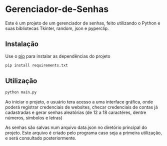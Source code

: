 # Gerenciador-de-Senhas

Este é um projeto de um gerenciador de senhas, feito utilizando o Python e suas bibliotecas Tkinter, random, json e pyperclip.

## Instalação

Use o [pip](https://pip.pypa.io/en/stable/) para instalar as dependências do projeto

```bash
pip install requirements.txt
```

## Utilização

```bash
python main.py
```

Ao iniciar o projeto, o usuário tera acesso a uma interface gráfica, onde poderá registrar credenciais de websites, checar credenciais de contas já cadastradas e gerar senhas aleatórias (de 12 a 18 caractéres, dentre números, símbolos e letras)

As senhas são salvas num arquivo data.json no diretório principal do projeto. Este arquivo é criado pelo programa caso seja a primeira utilização, e será consultado posteriormente.
